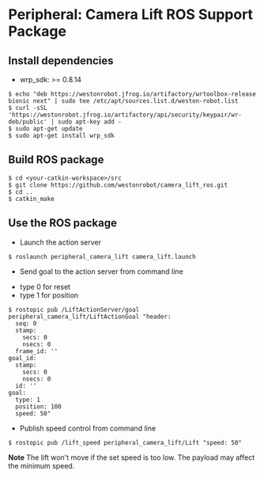 # Peripheral: Camera Lift ROS Support Package

## Install dependencies

* wrp_sdk: >= 0.8.14

```
$ echo "deb https://westonrobot.jfrog.io/artifactory/wrtoolbox-release bionic next" | sudo tee /etc/apt/sources.list.d/weston-robot.list
$ curl -sSL 'https://westonrobot.jfrog.io/artifactory/api/security/keypair/wr-deb/public' | sudo apt-key add -
$ sudo apt-get update
$ sudo apt-get install wrp_sdk
```

## Build ROS package

```
$ cd <your-catkin-workspace>/src
$ git clone https://github.com/westonrobot/camera_lift_ros.git
$ cd .. 
$ catkin_make
```

## Use the ROS package

* Launch the action server

```
$ roslaunch peripheral_camera_lift camera_lift.launch
```

* Send goal to the action server from command line

- type 0 for reset
- type 1 for position
  
```
$ rostopic pub /LiftActionServer/goal peripheral_camera_lift/LiftActionGoal "header:
  seq: 0
  stamp:
    secs: 0
    nsecs: 0
  frame_id: ''
goal_id:
  stamp:
    secs: 0
    nsecs: 0
  id: ''
goal:
  type: 1
  position: 100
  speed: 50" 
```

* Publish speed control from command line
```
$ rostopic pub /lift_speed peripheral_camera_lift/Lift "speed: 50"
```

**Note** The lift won't move if the set speed is too low. The payload may affect the minimum speed.
